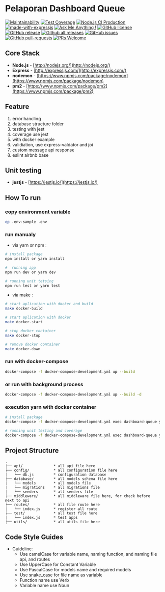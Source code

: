 # Pelaporan Dashboard Queue
[![Maintainability](https://api.codeclimate.com/v1/badges/02d8ecaa0f0df6746e64/maintainability)](https://codeclimate.com/github/jabardigitalservice/pelaporan-queue-dashboard/maintainability)
[![Test Coverage](https://api.codeclimate.com/v1/badges/02d8ecaa0f0df6746e64/test_coverage)](https://codeclimate.com/github/jabardigitalservice/pelaporan-queue-dashboard/test_coverage)
[![Node.js CI Production](https://github.com/jabardigitalservice/pelaporan-queue-dashboard/actions/workflows/production.yml/badge.svg)](https://github.com/jabardigitalservice/pelaporan-queue-dashboard/actions/workflows/production.yml)
[![made-with-expressjs](https://img.shields.io/badge/Made%20with-Expressjs-1f425f.svg)](https://expressjs.com/)
[![Ask Me Anything !](https://img.shields.io/badge/Ask%20me-anything-1abc9c.svg)](https://github.com/firmanJS)
[![GitHub license](https://img.shields.io/github/license/Naereen/StrapDown.js.svg)](https://github.com/jabardigitalservice/pelaporan-queue-dashboard/blob/master/LICENSE)
[![GitHub release](https://img.shields.io/github/release/jabardigitalservice/pelaporan-queue-dashboard.svg)](https://github.com/jabardigitalservice/pelaporan-queue-dashboard/releases)
[![Github all releases](https://img.shields.io/github/downloads/jabardigitalservice/pelaporan-queue-dashboard/total.svg)](https://github.com/jabardigitalservice/pelaporan-queue-dashboard/releases)
[![GitHub issues](https://img.shields.io/github/issues/jabardigitalservice/pelaporan-queue-dashboard.svg)](https://github.com/jabardigitalservice/pelaporan-queue-dashboard/issues/)
[![GitHub pull-requests](https://img.shields.io/github/issues-pr/jabardigitalservice/pelaporan-queue-dashboard.svg)](https://github.com/jabardigitalservice/pelaporan-queue-dashboard/pulls/)
[![PRs Welcome](https://img.shields.io/badge/PRs-welcome-brightgreen.svg?style=flat-square)](http://makeapullrequest.com)

## Core Stack
- **Node.js** - [http://nodejs.org/](http://nodejs.org/)
- **Express** - [http://expressjs.com/](http://expressjs.com/)
- **nodemon** - [https://www.npmjs.com/package/nodemon](https://www.npmjs.com/package/nodemon)
- **pm2** - [https://www.npmjs.com/package/pm2](https://www.npmjs.com/package/pm2)

## Feature
1. error handling
1. database structure folder
1. testing with jest
1. coverage use jest
1. with docker example
1. validiation, use express-valdator and joi
1. custom message api response
1. eslint airbnb base

## Unit testing
- **jestjs** - [https://jestjs.io/](https://jestjs.io/)

## How To run

### copy environment variable

```sh
cp .env-sample .env
```

### run manualy

* via yarn or npm :

```sh
# install package
npm install or yarn install

#  running app
npm run dev or yarn dev

# running unit tetsing
npm run test or yarn test
```

* via make :

```sh
# start aplication with docker and build
make docker-build 

# start aplication with docker
make docker-start 

# stop docker container
make docker-stop 

# remove docker container
make docker-down 
```

### run with docker-compose

```sh
docker-compose -f docker-compose-development.yml up --build
```

### or run with background process

```sh
docker-compose -f docker-compose-development.yml up --build -d
```
### execution yarn with docker container
```sh
# install package
docker-compose -f docker-compose-development.yml exec dashboard-queue yarn install

# running unit testing and coverage
docker-compose -f docker-compose-development.yml exec dashboard-queue yarn run test:coverage
```

## Project Structure
```
.
├── api/              * all api file here
├── config/           * all configuration file here
|   └── db.js         * configuration database
├── database/         * all models schema file here
|   └── models        * all models file
|   └── migrations    * all migrations file
|   └── seeders       * all seeders file
├── middleware/       * all middleware file here, for check before next to api
├── routes/           * all file route here
|   └── index.js      * register all route
├── test/             * all test file here
|   └── index.js      * test apps
├── utils/            * all utils file here

```

## Code Style Guides
* Guideline:
  * Use camelCase for variable name, naming function, and naming file api, and routes
  * Use UpperCase for Constant Variable
  * Use PascalCase for models name and required models
  * Use snake_case for file name as variable
  * Function name use Verb
  * Variable name use Noun
